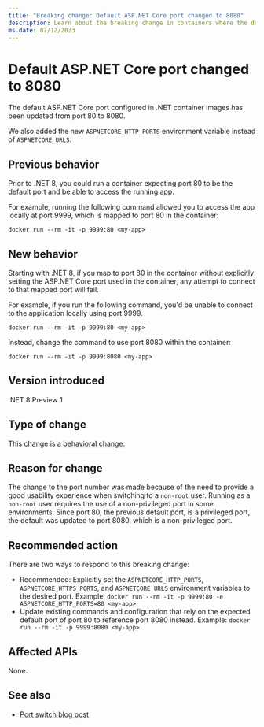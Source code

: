 ```yaml
---
title: "Breaking change: Default ASP.NET Core port changed to 8080"
description: Learn about the breaking change in containers where the default ASP.NET Core port changed to 8080.
ms.date: 07/12/2023
---
```

# Default ASP.NET Core port changed to 8080

The default ASP.NET Core port configured in .NET container images has been updated from port 80 to 8080.

We also added the new `ASPNETCORE_HTTP_PORTS` environment variable instead of `ASPNETCORE_URLS`.

## Previous behavior

Prior to .NET 8, you could run a container expecting port 80 to be the default port and be able to access the running app.

For example, running the following command allowed you to access the app locally at port 9999, which is mapped to port 80 in the container:

`docker run --rm -it -p 9999:80 <my-app>`

## New behavior

Starting with .NET 8, if you map to port 80 in the container without explicitly setting the ASP.NET Core port used in the container, any attempt to connect to that mapped port will fail.

For example, if you run the following command, you'd be unable to connect to the application locally using port 9999.

`docker run --rm -it -p 9999:80 <my-app>`

Instead, change the command to use port 8080 within the container:

`docker run --rm -it -p 9999:8080 <my-app>`

## Version introduced

.NET 8 Preview 1

## Type of change

This change is a [behavioral change](../../categories.md#behavioral-change).

## Reason for change

The change to the port number was made because of the need to provide a good usability experience when switching to a `non-root` user. Running as a `non-root` user requires the use of a non-privileged port in some environments. Since port 80, the previous default port, is a privileged port, the default was updated to port 8080, which is a non-privileged port.

## Recommended action

There are two ways to respond to this breaking change:

- Recommended: Explicitly set the `ASPNETCORE_HTTP_PORTS`, `ASPNETCORE_HTTPS_PORTS`, and `ASPNETCORE_URLS` environment variables to the desired port. Example: `docker run --rm -it -p 9999:80 -e ASPNETCORE_HTTP_PORTS=80 <my-app>`
- Update existing commands and configuration that rely on the expected default port of port 80 to reference port 8080 instead. Example: `docker run --rm -it -p 9999:8080 <my-app>`

## Affected APIs

None.

## See also

- [Port switch blog post](https://devblogs.microsoft.com/dotnet/securing-containers-with-rootless/#switching-to-port-8080)
